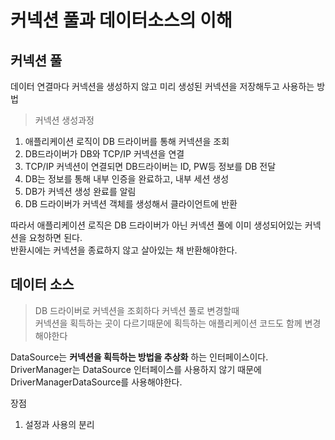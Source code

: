 # 커넥션 풀과 데이터소스의 이해

## 커넥션 풀
데이터 연결마다 커넥션을 생성하지 않고 미리 생성된 커넥션을 저장해두고 사용하는 방법
>커넥션 생성과정  
1. 애플리케이션 로직이 DB 드라이버를 통해 커넥션을 조회 
2. DB드라이버가 DB와 TCP/IP 커넥션을 연결
3. TCP/IP 커넥션이 연결되면 DB드라이버는 ID, PW등 정보를 DB 전달
4. DB는 정보를 통해 내부 인증을 완료하고, 내부 세션 생성
5. DB가 커넥션 생성 완료를 알림
6. DB 드라이버가 커넥션 객체를 생성해서 클라이언트에 반환

따라서 애플리케이션 로직은 DB 드라이버가 아닌 커넥션 풀에 이미 생성되어있는 커넥션을 요청하면 된다.  
반환시에는 커넥션을 종료하지 않고 살아있는 채 반환해야한다.

## 데이터 소스  
> DB 드라이버로 커넥션을 조회하다 커넥션 풀로 변경할때  
커넥션을 획득하는 곳이 다르기때문에 획득하는 애플리케이션 코드도 함께 변경해야한다 

DataSource는 **커넥션을 획득하는 방법을 추상화** 하는 인터페이스이다.  
DriverManager는 DataSource 인터페이스를 사용하지 않기 때문에  
DriverManagerDataSource를 사용해야한다.  

장점  
1. 설정과 사용의 분리